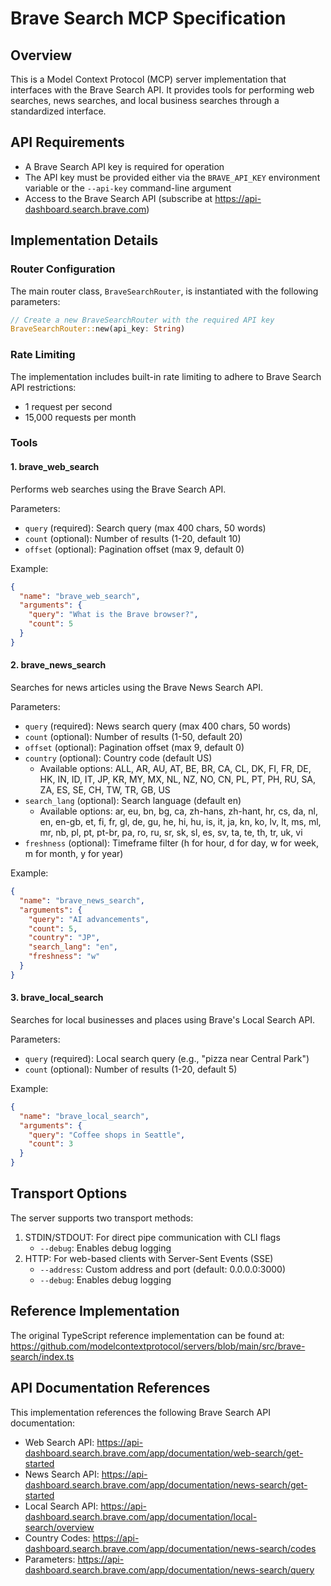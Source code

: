 # Brave Search MCP Specification

## Overview

This is a Model Context Protocol (MCP) server implementation that interfaces with the Brave Search API. It provides tools for performing web searches, news searches, and local business searches through a standardized interface.

## API Requirements

- A Brave Search API key is required for operation
- The API key must be provided either via the `BRAVE_API_KEY` environment variable or the `--api-key` command-line argument
- Access to the Brave Search API (subscribe at https://api-dashboard.search.brave.com)

## Implementation Details

### Router Configuration

The main router class, `BraveSearchRouter`, is instantiated with the following parameters:

```rust
// Create a new BraveSearchRouter with the required API key
BraveSearchRouter::new(api_key: String)
```

### Rate Limiting

The implementation includes built-in rate limiting to adhere to Brave Search API restrictions:
- 1 request per second
- 15,000 requests per month

### Tools

#### 1. brave_web_search

Performs web searches using the Brave Search API.

Parameters:
- `query` (required): Search query (max 400 chars, 50 words)
- `count` (optional): Number of results (1-20, default 10)
- `offset` (optional): Pagination offset (max 9, default 0)

Example:
```json
{
  "name": "brave_web_search",
  "arguments": {
    "query": "What is the Brave browser?",
    "count": 5
  }
}
```

#### 2. brave_news_search

Searches for news articles using the Brave News Search API.

Parameters:
- `query` (required): News search query (max 400 chars, 50 words)
- `count` (optional): Number of results (1-50, default 20)
- `offset` (optional): Pagination offset (max 9, default 0)
- `country` (optional): Country code (default US)
  - Available options: ALL, AR, AU, AT, BE, BR, CA, CL, DK, FI, FR, DE, HK, IN, ID, IT, JP, KR, MY, MX, NL, NZ, NO, CN, PL, PT, PH, RU, SA, ZA, ES, SE, CH, TW, TR, GB, US
- `search_lang` (optional): Search language (default en)
  - Available options: ar, eu, bn, bg, ca, zh-hans, zh-hant, hr, cs, da, nl, en, en-gb, et, fi, fr, gl, de, gu, he, hi, hu, is, it, ja, kn, ko, lv, lt, ms, ml, mr, nb, pl, pt, pt-br, pa, ro, ru, sr, sk, sl, es, sv, ta, te, th, tr, uk, vi
- `freshness` (optional): Timeframe filter (h for hour, d for day, w for week, m for month, y for year)

Example:
```json
{
  "name": "brave_news_search",
  "arguments": {
    "query": "AI advancements",
    "count": 5,
    "country": "JP",
    "search_lang": "en",
    "freshness": "w"
  }
}
```

#### 3. brave_local_search

Searches for local businesses and places using Brave's Local Search API.

Parameters:
- `query` (required): Local search query (e.g., "pizza near Central Park")
- `count` (optional): Number of results (1-20, default 5)

Example:
```json
{
  "name": "brave_local_search",
  "arguments": {
    "query": "Coffee shops in Seattle",
    "count": 3
  }
}
```

## Transport Options

The server supports two transport methods:
1. STDIN/STDOUT: For direct pipe communication with CLI flags
   - `--debug`: Enables debug logging
2. HTTP: For web-based clients with Server-Sent Events (SSE)
   - `--address`: Custom address and port (default: 0.0.0.0:3000)
   - `--debug`: Enables debug logging

## Reference Implementation

The original TypeScript reference implementation can be found at:
https://github.com/modelcontextprotocol/servers/blob/main/src/brave-search/index.ts

## API Documentation References

This implementation references the following Brave Search API documentation:

- Web Search API: https://api-dashboard.search.brave.com/app/documentation/web-search/get-started
- News Search API: https://api-dashboard.search.brave.com/app/documentation/news-search/get-started
- Local Search API: https://api-dashboard.search.brave.com/app/documentation/local-search/overview
- Country Codes: https://api-dashboard.search.brave.com/app/documentation/news-search/codes
- Parameters: https://api-dashboard.search.brave.com/app/documentation/news-search/query
